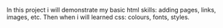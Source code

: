 In this project i will demonstrate my basic html skills: adding pages, links, images, etc. Then when i will learned css: colours, fonts, styles.
